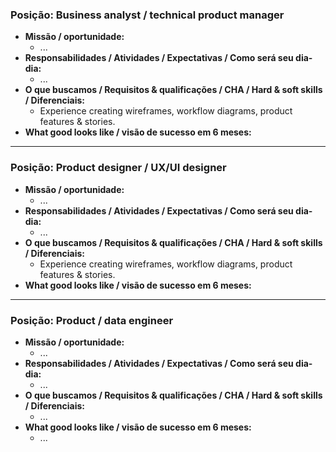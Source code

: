 ### Posição: Business analyst / technical product manager

- **Missão / oportunidade:**
  - ...
- **Responsabilidades /  Atividades / Expectativas / Como será seu dia-dia:**
  - ...
- **O que buscamos / Requisitos & qualificações / CHA / Hard & soft skills / Diferenciais:**
  - Experience creating wireframes, workflow diagrams, product features & stories. 
- **What good looks like / visão de sucesso em 6 meses:**


---


### Posição: Product designer / UX/UI designer

- **Missão / oportunidade:**
  - ...
- **Responsabilidades /  Atividades / Expectativas / Como será seu dia-dia:**
  - ...
- **O que buscamos / Requisitos & qualificações / CHA / Hard & soft skills / Diferenciais:**
  - Experience creating wireframes, workflow diagrams, product features & stories. 
- **What good looks like / visão de sucesso em 6 meses:**


---


### Posição: Product / data engineer

- **Missão / oportunidade:**
  - ...
- **Responsabilidades /  Atividades / Expectativas / Como será seu dia-dia:**
  - ...
- **O que buscamos / Requisitos & qualificações / CHA / Hard & soft skills / Diferenciais:**
  - ...
- **What good looks like / visão de sucesso em 6 meses:**
  - ...